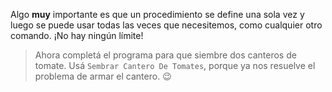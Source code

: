 <gs-attire 
  attire-url="https://raw.githubusercontent.com/MumukiProject/mumuki-guia-gobstones-procedimientos-kids/master/assets/attires/config.json">
</gs-attire>

Algo **muy** importante es que un procedimiento se define una sola vez y luego se puede usar todas las veces que necesitemos, como cualquier otro comando. ¡No hay ningún límite!

> Ahora completá el programa para que siembre dos canteros de tomate. Usá `Sembrar Cantero De Tomates`, porque ya nos resuelve el problema de armar el cantero. :wink: 
